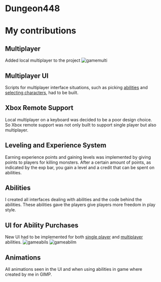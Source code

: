 # Dungeon448
# My contributions
## Multiplayer
Added local multiplayer to the project
![gamemulti](https://user-images.githubusercontent.com/25839788/45658284-beee4a00-bab3-11e8-8456-d27178bf4356.png)

## Multiplayer UI
Scripts for multiplayer interface situations, such as picking [abilities](https://github.com/bcverdict/Dungeon448/blob/master/scripts/scr_multi_ability_select/scr_multi_ability_select.gml)
and [selecting characters](https://github.com/bcverdict/Dungeon448/blob/master/scripts/scr_multi_char_select/scr_multi_char_select.gml), had to be built.
## Xbox Remote Support
Local multiplayer on a keyboard was decided to be a poor design choice. So Xbox remote support was not only built to support single player but also multiplayer.
## Leveling and Experience System
Earning experience points and gaining levels was implemented by giving points to players for killing monsters. After a certain amount of points, as indicated by the exp bar,
you gain a level and a credit that can be spent on abilities.
## Abilities
I created all interfaces dealing with abilities and the code behind the abilities. These abilities gave the players give players more freedom in play style.

## UI for Ability Purchases
New UI had to be implemented for both [single player](https://github.com/bcverdict/Dungeon448/blob/master/scripts/scr_ability_select/scr_ability_select.gml) and 
[multiplayer](https://github.com/bcverdict/Dungeon448/blob/master/scripts/scr_multi_ability_select/scr_multi_ability_select.gml) abilities.
![gameabils](https://user-images.githubusercontent.com/25839788/45658273-b269f180-bab3-11e8-8cc4-7a1f3646fc5c.png)
![gameabilm](https://user-images.githubusercontent.com/25839788/45658270-af6f0100-bab3-11e8-8001-24fa39fce44f.png)

## Animations
All animations seen in the UI and when using abilities in game where created by me in GIMP.
